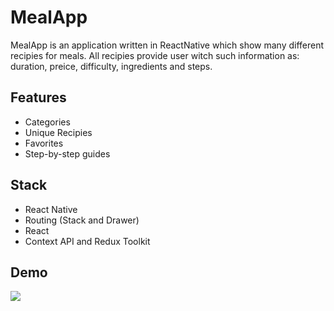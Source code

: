 
# MealApp 

MealApp is an application written in ReactNative which show many different recipies for meals. All recipies provide user witch such information as: duration, preice, difficulty, ingredients and steps.

## Features

- Categories
- Unique Recipies
- Favorites 
- Step-by-step guides

## Stack

- React Native
- Routing (Stack and Drawer)
- React
- Context API and Redux Toolkit

## Demo

![](https://raw.githubusercontent.com/oliwierPosiakow/MiniGame/master/assets/images/demo.gif)
